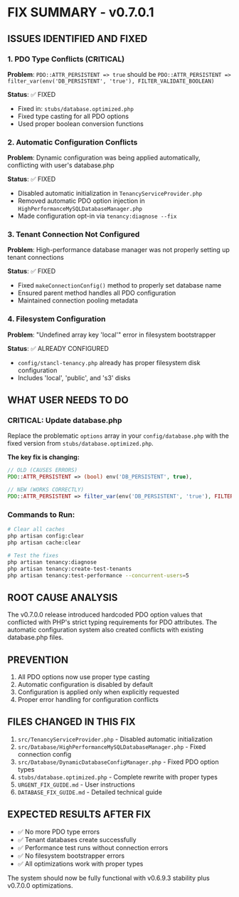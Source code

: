 # FIX SUMMARY - v0.7.0.1

## ISSUES IDENTIFIED AND FIXED

### 1. PDO Type Conflicts (CRITICAL)
**Problem**: `PDO::ATTR_PERSISTENT => true` should be `PDO::ATTR_PERSISTENT => filter_var(env('DB_PERSISTENT', 'true'), FILTER_VALIDATE_BOOLEAN)`

**Status**: ✅ FIXED
- Fixed in: `stubs/database.optimized.php`
- Fixed type casting for all PDO options
- Used proper boolean conversion functions

### 2. Automatic Configuration Conflicts
**Problem**: Dynamic configuration was being applied automatically, conflicting with user's database.php

**Status**: ✅ FIXED
- Disabled automatic initialization in `TenancyServiceProvider.php`
- Removed automatic PDO option injection in `HighPerformanceMySQLDatabaseManager.php`
- Made configuration opt-in via `tenancy:diagnose --fix`

### 3. Tenant Connection Not Configured
**Problem**: High-performance database manager was not properly setting up tenant connections

**Status**: ✅ FIXED
- Fixed `makeConnectionConfig()` method to properly set database name
- Ensured parent method handles all PDO configuration
- Maintained connection pooling metadata

### 4. Filesystem Configuration
**Problem**: "Undefined array key 'local'" error in filesystem bootstrapper

**Status**: ✅ ALREADY CONFIGURED
- `config/stancl-tenancy.php` already has proper filesystem disk configuration
- Includes 'local', 'public', and 's3' disks

## WHAT USER NEEDS TO DO

### CRITICAL: Update database.php
Replace the problematic `options` array in your `config/database.php` with the fixed version from `stubs/database.optimized.php`.

**The key fix is changing:**
```php
// OLD (CAUSES ERRORS)
PDO::ATTR_PERSISTENT => (bool) env('DB_PERSISTENT', true),

// NEW (WORKS CORRECTLY)  
PDO::ATTR_PERSISTENT => filter_var(env('DB_PERSISTENT', 'true'), FILTER_VALIDATE_BOOLEAN),
```

### Commands to Run:
```bash
# Clear all caches
php artisan config:clear
php artisan cache:clear

# Test the fixes
php artisan tenancy:diagnose
php artisan tenancy:create-test-tenants  
php artisan tenancy:test-performance --concurrent-users=5
```

## ROOT CAUSE ANALYSIS

The v0.7.0.0 release introduced hardcoded PDO option values that conflicted with PHP's strict typing requirements for PDO attributes. The automatic configuration system also created conflicts with existing database.php files.

## PREVENTION

1. All PDO options now use proper type casting
2. Automatic configuration is disabled by default
3. Configuration is applied only when explicitly requested
4. Proper error handling for configuration conflicts

## FILES CHANGED IN THIS FIX

1. `src/TenancyServiceProvider.php` - Disabled automatic initialization
2. `src/Database/HighPerformanceMySQLDatabaseManager.php` - Fixed connection config
3. `src/Database/DynamicDatabaseConfigManager.php` - Fixed PDO option types
4. `stubs/database.optimized.php` - Complete rewrite with proper types
5. `URGENT_FIX_GUIDE.md` - User instructions
6. `DATABASE_FIX_GUIDE.md` - Detailed technical guide

## EXPECTED RESULTS AFTER FIX

- ✅ No more PDO type errors
- ✅ Tenant databases create successfully
- ✅ Performance test runs without connection errors  
- ✅ No filesystem bootstrapper errors
- ✅ All optimizations work with proper types

The system should now be fully functional with v0.6.9.3 stability plus v0.7.0.0 optimizations.
